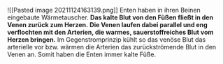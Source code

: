 ![[Pasted image 20211124163139.png]]
Enten haben in ihren Beinen eingebaute Wärmetauscher. **Das kalte Blut von den Füßen fließt in den Venen zurück zum Herzen.**  **Die Venen laufen dabei parallel und eng verflochten mit den Arterien, die warmes, sauerstoffreiches Blut vom Herzen bringen.** Im Gegenstromprinzip kühlt so das venöse Blut das arterielle vor bzw. wärmen die Arterien das zurückströmende Blut in den Venen an. Somit haben die Enten immer kalte Füße. 
